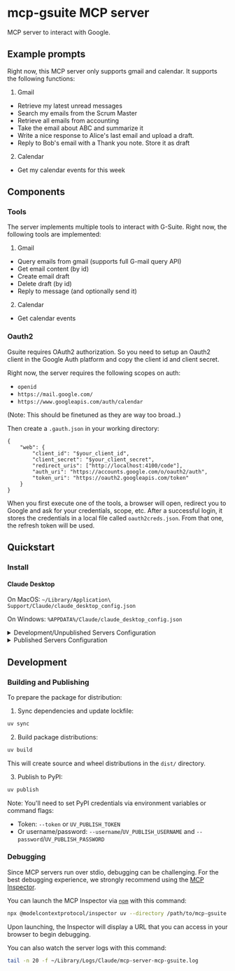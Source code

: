 # mcp-gsuite MCP server

MCP server to interact with Google.

## Example prompts

Right now, this MCP server only supports gmail and calendar. It supports the following functions:

1. Gmail
- Retrieve my latest unread messages
- Search my emails from the Scrum Master
- Retrieve all emails from accounting
- Take the email about ABC and summarize it
- Write a nice response to Alice's last email and upload a draft.
- Reply to Bob's email with a Thank you note. Store it as draft

2. Calendar
- Get my calendar events for this week


## Components

### Tools

The server implements multiple tools to interact with G-Suite. Right now, the following tools are implemented:

1. Gmail
- Query emails from gmail (supports full G-mail query API)
- Get email content (by id)
- Create email draft
- Delete draft (by id)
- Reply to message (and optionally send it)

2. Calendar
- Get calendar events

### Oauth2

Gsuite requires OAuth2 authorization. So you need to setup an Oauth2 client in the Google Auth platform and copy the client id and client secret. 

Right now, the server requires the following scopes on auth:

- `openid`
- `https://mail.google.com/`
- `https://www.googleapis.com/auth/calendar`

(Note: This should be finetuned as they are way too broad..)

Then create a `.gauth.json` in your working directory:

```
{
    "web": {
        "client_id": "$your_client_id",
        "client_secret": "$your_client_secret",
        "redirect_uris": ["http://localhost:4100/code"],
        "auth_uri": "https://accounts.google.com/o/oauth2/auth",
        "token_uri": "https://oauth2.googleapis.com/token"
    }
}
```

When you first execute one of the tools, a browser will open, redirect you to Google and ask for your credentials, scope, etc. After a successful login, it stores the credentials in a local file called `oauth2creds.json`. From that one,
the refresh token will be used.

## Quickstart

### Install

#### Claude Desktop

On MacOS: `~/Library/Application\ Support/Claude/claude_desktop_config.json`

On Windows: `%APPDATA%/Claude/claude_desktop_config.json`

<details>
  <summary>Development/Unpublished Servers Configuration</summary>
  
```json
{
  "mcpServers": {
    "mcp-gsuite": {
      "command": "uv",
      "args": [
        "--directory",
        "<dir_to>/mcp-gsuite",
        "run",
        "mcp-gsuite"
      ]
    }
  }
}
```
</details>

<details>
  <summary>Published Servers Configuration</summary>
  
```json
{
  "mcpServers": {
    "mcp-gsuite": {
      "command": "uvx",
      "args": [
        "mcp-gsuite"
      ]
    }
  }
}
```
</details>

## Development

### Building and Publishing

To prepare the package for distribution:

1. Sync dependencies and update lockfile:
```bash
uv sync
```

2. Build package distributions:
```bash
uv build
```

This will create source and wheel distributions in the `dist/` directory.

3. Publish to PyPI:
```bash
uv publish
```

Note: You'll need to set PyPI credentials via environment variables or command flags:
- Token: `--token` or `UV_PUBLISH_TOKEN`
- Or username/password: `--username`/`UV_PUBLISH_USERNAME` and `--password`/`UV_PUBLISH_PASSWORD`

### Debugging

Since MCP servers run over stdio, debugging can be challenging. For the best debugging
experience, we strongly recommend using the [MCP Inspector](https://github.com/modelcontextprotocol/inspector).

You can launch the MCP Inspector via [`npm`](https://docs.npmjs.com/downloading-and-installing-node-js-and-npm) with this command:

```bash
npx @modelcontextprotocol/inspector uv --directory /path/to/mcp-gsuite run mcp-gsuite
```

Upon launching, the Inspector will display a URL that you can access in your browser to begin debugging.

You can also watch the server logs with this command:

```bash
tail -n 20 -f ~/Library/Logs/Claude/mcp-server-mcp-gsuite.log
```

